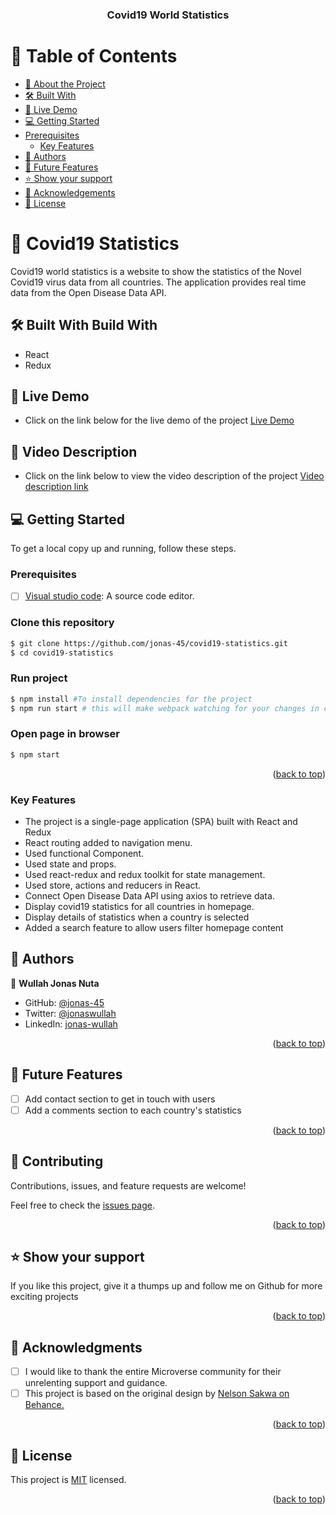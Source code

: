 <a name="readme-top"></a>


<div align="center">

  <h3>Covid19 World Statistics</h3>

</div>

<!-- TABLE OF CONTENTS -->

# 📗 Table of Contents

- [📖 About the Project](#about-project)
- [🛠 Built With](#built-with)
- [🚀 Live Demo](#live-demo)
- [💻 Getting Started](#getting-started)
- [Prerequisites](#prerequisites)
    - [Key Features](#key-features)
- [👥 Authors](#authors)
- [🔭 Future Features](#future-features)
- [⭐️ Show your support](#support)
- [🙏 Acknowledgements](#acknowledgements)
- [📝 License](#license)

<!-- PROJECT DESCRIPTION -->

# 📖 Covid19 Statistics <a name="about-project"></a>

Covid19 world statistics is a website to show the statistics of the Novel Covid19 virus data from all countries. The application provides real time data from the Open Disease Data API.

## 🛠 Built With <a name="built-with">Build With</a>
 - React
 - Redux

## 🚀 Live Demo<a name="live-demo" ></a>
- Click on the link below for the live demo of the project
  <a href="https://world-covid-19-stats.onrender.com">Live Demo</a>
## 🚀 Video Description<a name="live-demo"></a>
- Click on the link below to view the video description of the project
  <a href="https://www.loom.com/share/cb3a5f535a5044f490474949e86348e6">Video description link</a>

## 💻 Getting Started <a name="getting-started"></a>

To get a local copy up and running, follow these steps.

### Prerequisites

- [ ] <a href="https://code.visualstudio.com/">Visual studio code</a>: A source code editor.

### Clone this repository

```bash
$ git clone https://github.com/jonas-45/covid19-statistics.git
$ cd covid19-statistics
```
### Run project

```bash
$ npm install #To install dependencies for the project
$ npm run start # this will make webpack watching for your changes in code
```

### Open page in browser
```bash
$ npm start
```


<p align="right">(<a href="#readme-top">back to top</a>)</p>

### Key Features <a name="key-features"></a>

- The project is a single-page application (SPA) built with React and Redux
- React routing added to navigation menu.
- Used functional Component.
- Used state and props.
- Used react-redux and redux toolkit for state management.
- Used store, actions and reducers in React.
- Connect Open Disease Data API using axios to retrieve data.
- Display covid19 statistics for all countries in homepage.
- Display details of statistics when a country is selected
- Added a search feature to allow users filter homepage content

<!-- AUTHORS -->

## 👥 Authors <a name="authors"></a>

👤 **Wullah Jonas Nuta**

- GitHub: [@jonas-45](https://github.com/jonas-45)
- Twitter: [@jonaswullah](https://twitter.com/jonaswullah)
- LinkedIn: [jonas-wullah](https://linkedin.com/in/jonas-wullah)

<p align="right">(<a href="#readme-top">back to top</a>)</p>

<!-- FUTURE FEATURES -->

## 🔭 Future Features <a name="future-features"></a>

- [ ] Add contact section to get in touch with users
- [ ] Add a comments section to each country's statistics

<p align="right">(<a href="#readme-top">back to top</a>)</p>

<!-- CONTRIBUTING -->

## 🤝 Contributing <a name="contributing"></a>

Contributions, issues, and feature requests are welcome!

Feel free to check the [issues page](https://github.com/jonas-45/covid19-statistics/issues).

<p align="right">(<a href="#readme-top">back to top</a>)</p>

<!-- SUPPORT -->

## ⭐️ Show your support <a name="support"></a>

If you like this project, give it a thumps up and follow me on Github for more exciting projects

<p align="right">(<a href="#readme-top">back to top</a>)</p>


## 🙏 Acknowledgments <a name="acknowledgements"></a>

-[ ] I would like to thank the entire Microverse community for their unrelenting support and guidance.
-[ ] This project is based on the original design by <a href="https://www.behance.net/sakwadesignstudio">Nelson Sakwa on Behance.</a>

<p align="right">(<a href="#readme-top">back to top</a>)</p>

<!-- LICENSE -->

## 📝 License <a name="license"></a>

This project is [MIT](./LICENSE) licensed.

<p align="right">(<a href="#readme-top">back to top</a>)</p>

